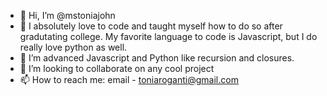 - 👋 Hi, I’m @mstoniajohn
- 👀 I absolutely love to code and taught myself how to do so after gradutating college. My favorite language to code is Javascript, but I do really love python as well.
- 🌱 I’m advanced Javascript and Python like recursion and closures.
- 💞️ I’m looking to collaborate on any cool project
- 📫 How to reach me: email - toniaroganti@gmail.com

<!---
mstoniajohn/mstoniajohn is a ✨ special ✨ repository because its `README.md` (this file) appears on your GitHub profile.
You can click the Preview link to take a look at your changes.
--->

